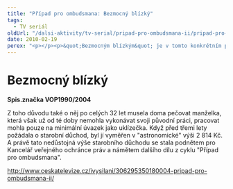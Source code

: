 ```yaml
---
title: "Případ pro ombudsmana: Bezmocný blízký"
tags:
  - TV seriál
oldUrl: "/dalsi-aktivity/tv-serial/pripad-pro-ombudsmana-ii/pripad-pro-ombudsmana-bezmocny-blizky/"
date: 2010-02-19
perex: "<p></p><p>&quot;Bezmocným blízkým&quot; je v tomto konkrétním příběhu účastník autonehody, který v důsledku cizího zavinění utrpěl těžká zranění: ochrnutí horních i dolních končetin, amputaci levé ruky. </p>"
---
```


<!-- imported from the old website -->

<h1>Bezmocný blízký</h1><p><b>Spis.značka VOP1990/2004</b></p><p>Z toho důvodu také o něj po celých 32 let musela doma pečovat manželka, která však už od té doby nemohla vykonávat svoji původní práci, pracovat mohla pouze na minimální úvazek jako uklízečka. Když před třemi lety požádala o starobní důchod, byl jí vyměřen v &quot;astronomické&quot; výši 2 814 Kč. A právě tato nedůstojná výše starobního důchodu se stala podnětem pro Kancelář veřejného ochránce práv a námětem dalšího dílu z cyklu &quot;Případ pro ombudsmana&quot;.</p><p><a title="Otevření do nového okna" href="http://www.ceskatelevize.cz/ivysilani/306295350180004-pripad-pro-ombudsmana-ii/" target="_blank">http://www.ceskatelevize.cz/ivysilani/306295350180004-pripad-pro-ombudsmana-ii/</a> <img alt="" src="https://www.ochrance.cz/typo3/ext/od_linkdesc/icons/external.gif" class="od_linkdesc_icon_external" /></p>
